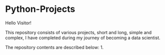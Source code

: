 # Python-Projects
Hello Visitor!

This repository consists of various projects, short and long, simple and complex, I have completed during my journey of becoming a data scientist.

The repository contents are described below:
1. 
